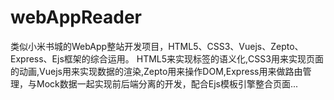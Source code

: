 # webAppReader
  类似小米书城的WebApp整站开发项目，HTML5、CSS3、Vuejs、Zepto、Express、Ejs框架的综合运用。  HTML5来实现标签的语义化,CSS3用来实现页面的动画,Vuejs用来实现数据的渲染,Zepto用来操作DOM,Express用来做路由管理，与Mock数据一起实现前后端分离的开发，配合Ejs模板引擎整合页面... 
